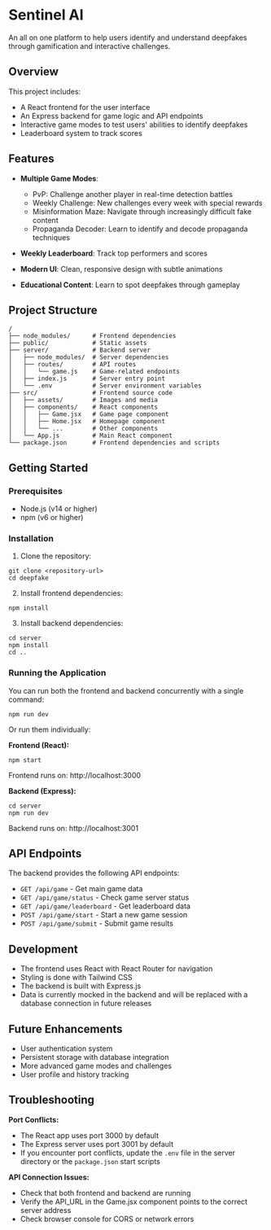 # Sentinel AI

An all on one platform to help users identify and understand deepfakes through gamification and interactive challenges.

## Overview

This project includes:
- A React frontend for the user interface
- An Express backend for game logic and API endpoints
- Interactive game modes to test users' abilities to identify deepfakes
- Leaderboard system to track scores

## Features

- **Multiple Game Modes**:
  - PvP: Challenge another player in real-time detection battles
  - Weekly Challenge: New challenges every week with special rewards
  - Misinformation Maze: Navigate through increasingly difficult fake content
  - Propaganda Decoder: Learn to identify and decode propaganda techniques
  
- **Weekly Leaderboard**: Track top performers and scores
- **Modern UI**: Clean, responsive design with subtle animations
- **Educational Content**: Learn to spot deepfakes through gameplay

## Project Structure

```
/
├── node_modules/      # Frontend dependencies
├── public/            # Static assets
├── server/            # Backend server
│   ├── node_modules/  # Server dependencies
│   ├── routes/        # API routes
│   │   └── game.js    # Game-related endpoints
│   ├── index.js       # Server entry point
│   └── .env           # Server environment variables
├── src/               # Frontend source code
│   ├── assets/        # Images and media
│   ├── components/    # React components
│   │   ├── Game.jsx   # Game page component
│   │   ├── Home.jsx   # Homepage component
│   │   └── ...        # Other components
│   └── App.js         # Main React component
└── package.json       # Frontend dependencies and scripts
```

## Getting Started

### Prerequisites

- Node.js (v14 or higher)
- npm (v6 or higher)

### Installation

1. Clone the repository:
```
git clone <repository-url>
cd deepfake
```

2. Install frontend dependencies:
```
npm install
```

3. Install backend dependencies:
```
cd server
npm install
cd ..
```

### Running the Application

You can run both the frontend and backend concurrently with a single command:
```
npm run dev
```

Or run them individually:

**Frontend (React):**
```
npm start
```
Frontend runs on: http://localhost:3000

**Backend (Express):**
```
cd server
npm run dev
```
Backend runs on: http://localhost:3001

## API Endpoints

The backend provides the following API endpoints:

- `GET /api/game` - Get main game data
- `GET /api/game/status` - Check game server status
- `GET /api/game/leaderboard` - Get leaderboard data
- `POST /api/game/start` - Start a new game session
- `POST /api/game/submit` - Submit game results

## Development

- The frontend uses React with React Router for navigation
- Styling is done with Tailwind CSS
- The backend is built with Express.js
- Data is currently mocked in the backend and will be replaced with a database connection in future releases

## Future Enhancements

- User authentication system
- Persistent storage with database integration
- More advanced game modes and challenges
- User profile and history tracking

## Troubleshooting

**Port Conflicts:**
- The React app uses port 3000 by default
- The Express server uses port 3001 by default
- If you encounter port conflicts, update the `.env` file in the server directory or the `package.json` start scripts

**API Connection Issues:**
- Check that both frontend and backend are running
- Verify the API_URL in the Game.jsx component points to the correct server address
- Check browser console for CORS or network errors
